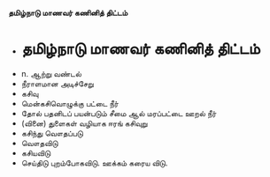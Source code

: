 **தமிழ்நாடு மாணவர் கணினித் திட்டம்**
- # தமிழ்நாடு மாணவர் கணினித் திட்டம்
- n. ஆற்று வண்டல்
- நீராளமான அடிச்சேறு
- கசிவு
- மென்கசிவொழுக்கு பட்டை நீர்
- தோல் பதனிடப் பயன்படும் சீமை ஆல் மரப்பட்டை ஊறல் நீர்
- (வினை) துளைகள் வழியாக ஈரங் கசிவுறு
- கசிந்து வௌதப்படு
- வௌதவிடு
- கசியவிடு
- செய்திடு புறம்போகவிடு. ஊக்கம் கரைய விடு.

